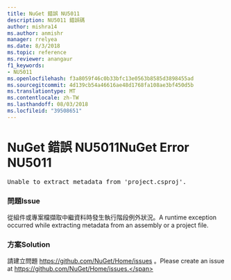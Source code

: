 ```yaml
---
title: NuGet 錯誤 NU5011
description: NU5011 錯誤碼
author: mishra14
ms.author: anmishr
manager: rrelyea
ms.date: 8/3/2018
ms.topic: reference
ms.reviewer: anangaur
f1_keywords:
- NU5011
ms.openlocfilehash: f3a8059f46c0b33bfc13e0563b8585d3898455ad
ms.sourcegitcommit: 4d139cb54a46616ae48d1768fa108ae3bf450d5b
ms.translationtype: MT
ms.contentlocale: zh-TW
ms.lasthandoff: 08/03/2018
ms.locfileid: "39508651"
---
```

# <a name="nuget-error-nu5011"></a><span data-ttu-id="27bde-103">NuGet 錯誤 NU5011</span><span class="sxs-lookup"><span data-stu-id="27bde-103">NuGet Error NU5011</span></span>
<pre>Unable to extract metadata from 'project.csproj'.</pre>

### <a name="issue"></a><span data-ttu-id="27bde-104">問題</span><span class="sxs-lookup"><span data-stu-id="27bde-104">Issue</span></span>

<span data-ttu-id="27bde-105">從組件或專案檔擷取中繼資料時發生執行階段例外狀況。</span><span class="sxs-lookup"><span data-stu-id="27bde-105">A runtime exception occurred while extracting metadata from an assembly or a project file.</span></span>


### <a name="solution"></a><span data-ttu-id="27bde-106">方案</span><span class="sxs-lookup"><span data-stu-id="27bde-106">Solution</span></span>

<span data-ttu-id="27bde-107">請建立問題 https://github.com/NuGet/Home/issues 。</span><span class="sxs-lookup"><span data-stu-id="27bde-107">Please create an issue at https://github.com/NuGet/Home/issues.</span></span>

